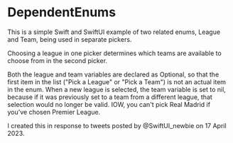 # DependentEnums

This is a simple Swift and SwiftUI example of two related enums, League and Team, being used in separate pickers.

Choosing a league in one picker determines which teams are available to choose from in the second picker.

Both the league and team variables are declared as Optional, so that the first item in the list ("Pick a League" or "Pick a Team") is not an actual item in the enum.  When a new league is selected, the team variable is set to nil, because if it was previously set to a team from a different league, that selection would no longer be valid. IOW, you can't pick Real Madrid if you've chosen Premier League.

I created this in response to tweets posted by @SwiftUI_newbie on 17 April 2023.
